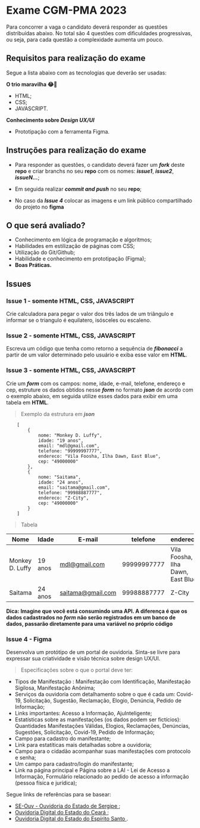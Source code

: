 # Exame CGM-PMA 2023

Para concorrer a vaga o candidato deverá responder as questões distribuídas abaixo. No total são 4 questões com dificuldades progressivas, ou seja, para cada questão a complexidade aumenta um pouco.

## Requisitos para realização do exame

Segue a lista abaixo com as tecnologias que deverão ser usadas:

**O trio maravilha 😂🤣**

* HTML;
* CSS;
* JAVASCRIPT.

**Conhecimento sobre *Design UX/UI***

* Prototipação com a ferramenta Figma.

## Instruções para realização do exame

* Para responder as questões, o candidato deverá fazer um ***fork*** deste **repo** e criar branchs no seu **repo** com os nomes: ***issue1***, ***issue2***, ***issueN...***;

* Em seguida realizar ***commit and push*** no seu **repo**;

* No caso da ***Issue 4*** colocar as imagens e um link público compartilhado do projeto no **figma**

## O que será avaliado?

* Conhecimento em lógica de programação e algoritmos;
* Habilidades em estilização de páginas com CSS;
* Utilização do Git/Github;
* Habilidade e conhecimento em prototipação (Figma);
* **Boas Práticas.**

## Issues

### Issue 1 - somente HTML, CSS, JAVASCRIPT

Crie calculadora para pegar o valor dos três lados de um triângulo e informar se o triangulo é equilatero, isósceles ou escaleno.

### Issue 2 - somente HTML, CSS, JAVASCRIPT

Escreva um código que tenha como retorno a sequência de ***fibonacci*** a partir de um valor determinado pelo usuário e exiba esse valor em **HTML**.

### Issue 3 - somente HTML, CSS, JAVASCRIPT

Crie um ***form*** com os campos: nome, idade, e-mail, telefone, endereço e cep, estruture os dados obtidos nesse ***form*** no formato ***json*** de acordo com o exemplo abaixo, em seguida utilize esses dados para exibir em uma tabela em **HTML**.

> Exemplo da estrutura em ***json***

```
    [
        {
            nome: "Monkey D. Luffy",
            idade: "19 anos",
            email: "mdl@gmail.com",
            telefone: "99999997777",
            endereco: "Vila Foosha, Ilha Dawn, East Blue",
            cep: "49000000"
        },
        {
            nome: "Saitama",
            idade: "24 anos",
            email: "saitama@gmail.com",
            telefone: "99988887777",
            endereco: "Z-City",
            cep: "49000000"
        }
    ]
```

> Tabela 

| Nome  | Idade | E-mail | telefone | endereco | cep |
| ------------- | -------- | ------------- | -------- | -------- | -------- |
| Monkey D. Luffy | 19 anos | mdl@gmail.com | 99999997777 | Vila Foosha, Ilha Dawn, East Blue  | 49000000 |
| Saitama | 24 anos | saitama@gmail.com | 99988887777 | Z-City  | 49000000 |

**Dica: Imagine que você está consumindo uma API. A diferença é que os dados cadastrados no *form* não serão registrados em um banco de dados, passarão diretamente para uma variável no próprio código**

### Issue 4 - Figma

Desenvolva um protótipo de um portal de ouvidoria. Sinta-se livre para expressar sua criatividade e visão técnica sobre design UX/UI.

> Especificações sobre o que o portal deve ter:

* Tipos de Manifestação : Manifestação com Identificação, Manifestação Sigilosa, Manifestação Anônima;
* Serviços da ouvidoria com detalhamento sobre o que é cada um: Covid-19, Solicitação, Sugestão, Reclamação, Elogio, Denúncia, Pedido de Informação;
* Links importantes: Acesso a Informação, AjuInteligente;
* Estatísticas sobre as manifestações (os dados podem ser fictícios): Quantidades Manifestações Válidas, Elogios, Reclamações, Denúncias, Sugestões, Solicitação, Covid-19, Pedido de Informação;
* Campo para cadastro do manifestante;
* Link para estatíticas mais detalhadas sobre a ouvidoria;
* Campo para o cidadão acompanhar suas manifestações com protocolo e senha;
* Um campo para cadastro/login do manifestante;
* Link na página principal e Página sobre a LAI - Lei de Acesso a Informação, Formulário relacionado ao pedido de acesso a informação (pessoa física e jurídica);


Segue links de referências para se basear:
* <a href="https://www.ouvidoria.se.gov.br/index" target="_blank"> SE-Ouv - Ouvidoria do Estado de Sergipe </a>;
* <a href="https://cearatransparente.ce.gov.br/portal-da-transparencia/ouvidoria?locale=pt-BR#" target="_blank"> Ouvidoria Digital do Estado do Ceará </a>;
* <a href="https://ouvidoria.es.gov.br/" target="_blank"> Ouvidoria Digital do Estado do Espírito Santo </a>.
